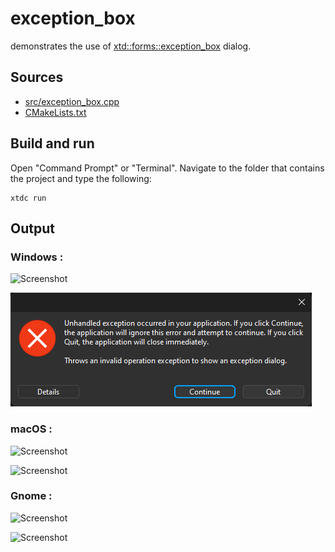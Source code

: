 # exception_box

demonstrates the use of [xtd::forms::exception_box](https://gammasoft71.github.io/xtd/reference_guides/latest/classxtd_1_1forms_1_1exception__box.html) dialog.

## Sources

* [src/exception_box.cpp](src/exception_box.cpp)
* [CMakeLists.txt](CMakeLists.txt)

## Build and run

Open "Command Prompt" or "Terminal". Navigate to the folder that contains the project and type the following:

```shell
xtdc run
```

## Output

### Windows :

![Screenshot](../../../../docs/pictures/examples/exception_box_w.png)

![Screenshot](../../../../docs/pictures/examples/exception_box_wd.png)

### macOS :

![Screenshot](../../../../docs/pictures/examples/exception_box_m.png)

![Screenshot](../../../../docs/pictures/examples/exception_box_md.png)

### Gnome :

![Screenshot](../../../../docs/pictures/examples/exception_box_g.png)

![Screenshot](../../../../docs/pictures/examples/exception_box_gd.png)
